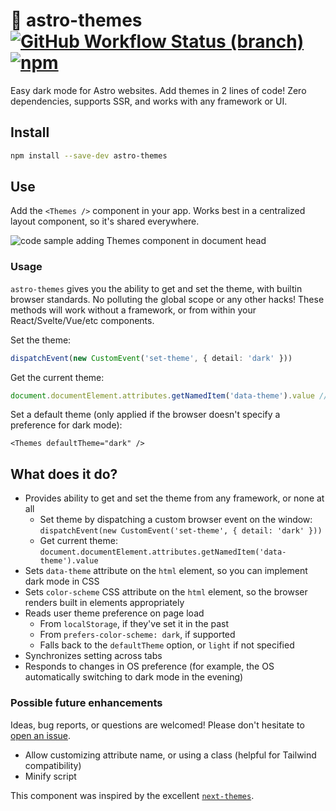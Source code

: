 # 🚀 astro-themes [![GitHub Workflow Status (branch)](https://img.shields.io/github/workflow/status/alex-grover/astro-themes/ci/main)](https://github.com/alex-grover/astro-themes/actions?query=branch%3Amain) [![npm](https://img.shields.io/npm/v/astro-themes)](https://www.npmjs.com/package/astro-themes)

Easy dark mode for Astro websites. Add themes in 2 lines of code! Zero dependencies, supports SSR, and works with any
framework or UI.

## Install

```sh
npm install --save-dev astro-themes
```

## Use

Add the `<Themes />` component in your app. Works best in a centralized layout component, so it's shared everywhere.

![code sample adding Themes component in document head](https://user-images.githubusercontent.com/3088615/186810936-6b00e051-c3e7-4d7e-bb1b-988290a1a8c2.png)

### Usage

`astro-themes` gives you the ability to get and set the theme, with builtin browser standards. No polluting the global
scope or any other hacks! These methods will work without a framework, or from within your React/Svelte/Vue/etc
components.

Set the theme:

```ts
dispatchEvent(new CustomEvent('set-theme', { detail: 'dark' }))
```

Get the current theme:

```ts
document.documentElement.attributes.getNamedItem('data-theme').value // 'light' | 'dark'
```

Set a default theme (only applied if the browser doesn't specify a preference for dark mode):

```astro
<Themes defaultTheme="dark" />
```

## What does it do?

- Provides ability to get and set the theme from any framework, or none at all
  - Set theme by dispatching a custom browser event on the
    window: `dispatchEvent(new CustomEvent('set-theme', { detail: 'dark' }))`
  - Get current theme: `document.documentElement.attributes.getNamedItem('data-theme').value`
- Sets `data-theme` attribute on the `html` element, so you can implement dark mode in CSS
- Sets `color-scheme` CSS attribute on the `html` element, so the browser renders built in elements appropriately
- Reads user theme preference on page load
  - From `localStorage`, if they've set it in the past
  - From `prefers-color-scheme: dark`, if supported
  - Falls back to the `defaultTheme` option, or `light` if not specified
- Synchronizes setting across tabs
- Responds to changes in OS preference (for example, the OS automatically switching to dark mode in the evening)

### Possible future enhancements

Ideas, bug reports, or questions are welcomed! Please don't hesitate to [open an issue](https://github.com/alex-grover/astro-themes/issues/new).

- Allow customizing attribute name, or using a class (helpful for Tailwind compatibility)
- Minify script

This component was inspired by the excellent [`next-themes`](https://github.com/pacocoursey/next-themes).
